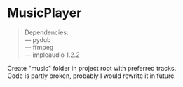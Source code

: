 # MusicPlayer
> Dependencies:  
> — pydub  
> — ffmpeg  
> — impleaudio 1.2.2  


Create "music" folder in project root with preferred tracks.   
Code is partly broken, probably I would rewrite it in future.

